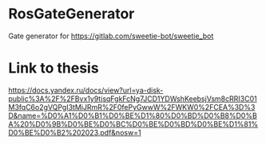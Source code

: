 # RosGateGenerator
Gate generator for https://gitlab.com/sweetie-bot/sweetie_bot

# Link to thesis
https://docs.yandex.ru/docs/view?url=ya-disk-public%3A%2F%2FBvx1y9tjsqFgkFcNg7JCD1YDWshKeebsjVsm8cRRI3C01M3fqC6o2gVQPgI3tMiJRmR%2F0fePyGwwW%2FWKW0%2FCEA%3D%3D&name=%D0%A1%D0%B1%D0%BE%D1%80%D0%BD%D0%B8%D0%BA%20%D0%9B%D0%BE%D0%BC%D0%BE%D0%BD%D0%BE%D1%81%D0%BE%D0%B2%202023.pdf&nosw=1